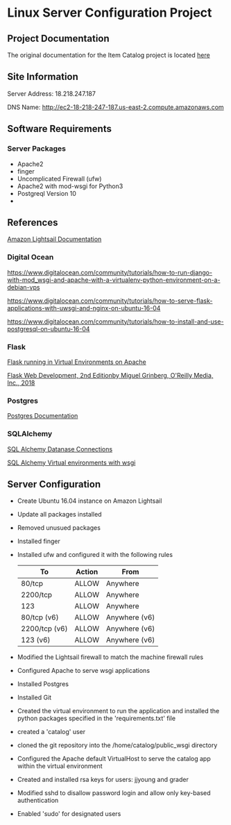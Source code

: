 # Linux Server Configuration Project

## Project Documentation
The original documentation for the Item Catalog project is located [here](documentation/project.md)

## Site Information
Server Address: 18.218.247.187

DNS Name: http://ec2-18-218-247-187.us-east-2.compute.amazonaws.com

## Software Requirements
### Server Packages
* Apache2
* finger
* Uncomplicated Firewall (ufw)
* Apache2 with mod-wsgi for Python3
* Postgreql Version 10
*


## References
[Amazon Lightsail Documentation](https://lightsail.aws.amazon.com/ls/docs/all)

### Digital Ocean
https://www.digitalocean.com/community/tutorials/how-to-run-django-with-mod_wsgi-and-apache-with-a-virtualenv-python-environment-on-a-debian-vps

https://www.digitalocean.com/community/tutorials/how-to-serve-flask-applications-with-uwsgi-and-nginx-on-ubuntu-16-04

https://www.digitalocean.com/community/tutorials/how-to-install-and-use-postgresql-on-ubuntu-16-04

### Flask
[Flask running in Virtual Environments on Apache](http://flask.pocoo.org/docs/0.12/deploying/mod_wsgi/)

[Flask Web Development, 2nd Editionby Miguel Grinberg, O'Reilly Media, Inc., 2018](https://www.safaribooksonline.com/library/view/flask-web-development/9781491991725/part02.html)

### Postgres
[Postgres Documentation](https://www.postgresql.org/docs/10/static)

### SQLAlchemy
[SQL Alchemy Datanase Connections](http://docs.sqlalchemy.org/en/latest/dialects/postgresql.html)

[SQL Alchemy Virtual environments with wsgi](http://modwsgi.readthedocs.io/en/develop/user-guides/virtual-environments.html)


## Server Configuration
* Create Ubuntu 16.04 instance on Amazon Lightsail
* Update all packages installed
* Removed unusued packages
* Installed finger
* Installed ufw and configured it with the following rules

	To | Action | From
	---|--------|-----
	80/tcp |                    ALLOW |      Anywhere
	2200/tcp |                  ALLOW |      Anywhere
	123            |            ALLOW |      Anywhere
	80/tcp (v6)  |              ALLOW |      Anywhere (v6)
	2200/tcp (v6)  |            ALLOW  |     Anywhere (v6)
	123 (v6)     |              ALLOW  |     Anywhere (v6)

* Modified the Lightsail firewall to match the machine firewall rules
* Configured Apache to serve wsgi applications
* Installed Postgres
* Installed Git
* Created the virtual environment to run the application and installed
the python packages specified in the 'requirements.txt' file
* created a 'catalog' user
* cloned the git repository into the /home/catalog/public_wsgi directory
* Configured the Apache default VirtualHost to serve the catalog app within the virtual environment
* Created and installed rsa keys for users: jjyoung and grader
* Modified sshd to disallow password login and allow only key-based authentication
* Enabled 'sudo' for designated users

